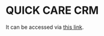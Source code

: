 # QUICK CARE CRM


It can be accessed via [this link]([https://sirneij.github.io/carrotsuite-admin-ui/](https://smlnexgen.github.io/QUICKCARE/)).
